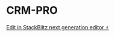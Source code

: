 # CRM-PRO

[Edit in StackBlitz next generation editor ⚡️](https://stackblitz.com/~/github.com/nyashaushe/CRM-PRO)